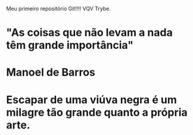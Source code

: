 Meu primeiro repositório Git!!!! VQV Trybe.

# "As coisas que não levam a nada têm grande importância" 
#                                       Manoel de Barros

# Escapar de uma viúva negra é um milagre tão grande quanto a própria arte.
